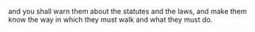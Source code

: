 and you shall warn them about the statutes and the laws, and make them know the way in which they must walk and what they must do.
